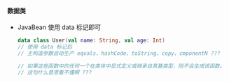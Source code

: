 #### 数据类
- JavaBean 使用 data 标记即可
  ```kotlin
  data class User(val name: String, val age: Int)
  // 使用 data 标记后
  // 主构造参数自动生产 equals、hashCode、toString、copy、cmponentN ???

  // 如果这些函数中的任何一个在类体中显式定义或继承自其基类型，则不会生成该函数。
  // 这句什么意思看不懂啊 ???
  ```